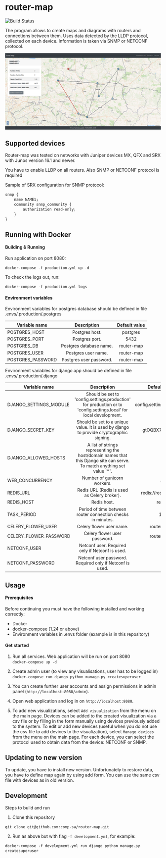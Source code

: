 # router-map

[![Build Status](https://travis-ci.org/comp-sa/router-map.svg?branch=master)](https://travis-ci.org/comp-sa/router-map)

The program allows to create maps and diagrams with routers and connections between them. 
Uses data detected by the LLDP protocol, collected on each device. 
Information is taken via SNMP or NETCONF protocol.

![Example](sample-data/example.png)

## Supported devices
Router-map was tested on networks with Juniper devices MX, QFX and SRX with Junos version 16.1 and newer.


You have to enable LLDP on all routers. Also SNMP or NETCONF protocol is required

Sample of SRX configuration for SNMP protocol: 

```
snmp {                                  
    name NAME1;       
    community snmp_community {                    
        authorization read-only;        
    }                                   
} 
```
## Running with Docker

#### Building & Running
Run application on port 8080:
```
docker-compose -f production.yml up -d
```

To check the logs out, run:
```
docker-compose -f production.yml logs
```

#### Environment variables
Environment variables for postgres database should be defined in file .envs/.production/.postgres

| Variable name         | Description   |  Default value   |
| -------------         |:-------------:|:-------------:|
| POSTGRES_HOST         | Postgres host. | postgres |
| POSTGRES_PORT         | Postgres port. | 5432 |
| POSTGRES_DB           | Postgres database name. | router-map |
| POSTGRES_USER         | Postgres user name. | router-map |
| POSTGRES_PASSWORD     | Postgres user password. | router-map |

Environment variables for django app should be defined in file .envs/.production/.django

| Variable name             | Description |  Default value   |
| -------------             |:-------------:|:-------------:|
| DJANGO_SETTINGS_MODULE    | Should be set to 'config.settings.production' for production or to 'config.settings.local' for local development. | config.settings.production |
| DJANGO_SECRET_KEY         | Should be set to a unique value. It is used by django to provide cryptographic signing.| gtOQBX7rlOtY1A7 |
| DJANGO_ALLOWED_HOSTS      | A list of strings representing the host/domain names that this Django site can serve. To match anything set value '*'. | * |
| WEB_CONCURRENCY           | Number of gunicorn workers. | 4 |
| REDIS_URL                 | Redis URL (Redis is used as Celery broker). | redis://redis:6379/0 |
| REDIS_HOST                | Redis host. | redis |
| TASK_PERIOD               | Period of time between router connection checks in minutes.| 15 |
| CELERY_FLOWER_USER        | Celery flower user name. | router-map |
| CELERY_FLOWER_PASSWORD    | Celery flower user password. | router-map |
| NETCONF_USER              | Netconf user. Required only if Netconf is used. |  |
| NETCONF_PASSWORD          | Netconf user password. Required only if Netconf is used. |  |

## Usage

#### Prerequisites
Before continuing you must have the following installed and working correctly:
 * Docker
 * docker-compose (1.24 or above) 
 * Environment variables in .envs folder (example is in this repository)
 
#### Get started

1) Run all services. Web application will be run on port 8080  
`docker-compose up -d`

2) Create admin user (to view any visualisations, user has to be logged in)  
`docker-compose run django python manage.py createsuperuser`

3) You can create further user accounts and assign permissions in admin panel (`http://localhost:8080/admin`). 

4) Open web application and log in on `http://localhost:8080`.

5) To add new visualizations, select `Add visualization` from the menu on the main page. Devices can be added to the created visualization via a csv file or by filling in the form manually using devices previously added to the system.
To edit or add new devices (useful when you do not use the csv file to add devices to the visualization), select `Manage devices` from the menu on the main page. For each device, you can select the protocol used to obtain data from the device: NETCONF or SNMP.

## Updating to new version

To update, you have to install new version. Unfortunately to restore data, you have to define map again by using add form. You can use the same csv file with devices as in old version.

## Development
Steps to build and run
1) Clone this repository
```
git clone git@github.com:comp-sa/router-map.git
```
2) Run as above but with flag `-f development.yml`, for example:
```
docker-compose -f development.yml run django python manage.py createsuperuser
```
